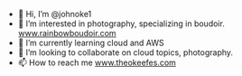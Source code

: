 - 👋 Hi, I’m @johnoke1
- 👀 I’m interested in photography, specializing in boudoir. www.rainbowboudoir.com
- 🌱 I’m currently learning cloud and AWS
- 💞️ I’m looking to collaborate on cloud topics, photography.
- 📫 How to reach me www.theokeefes.com

<!---
johnoke1/johnoke1 is a ✨ special ✨ repository because its `README.md` (this file) appears on your GitHub profile.
You can click the Preview link to take a look at your changes.
--->
